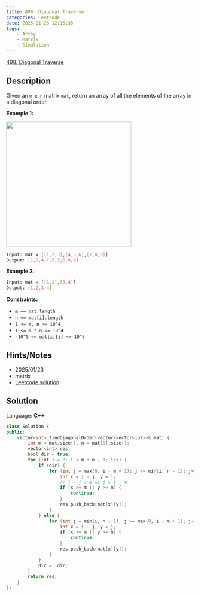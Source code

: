 ```yaml
---
title: 498. Diagonal Traverse
categories: Leetcode
date: 2025-01-23 12:15:35
tags:
    - Array
    - Matrix
    - Simulation
---
```


[498. Diagonal Traverse](https://leetcode.com/problems/diagonal-traverse/description/?envType=company&envId=facebook&favoriteSlug=facebook-three-months)

## Description

Given an `m x n` matrix `mat`, return an array of all the elements of the array in a diagonal order.

**Example 1:**

<img alt="" src="https://assets.leetcode.com/uploads/2021/04/10/diag1-grid.jpg" style="width: 334px; height: 334px;">

```bash
Input: mat = [[1,2,3],[4,5,6],[7,8,9]]
Output: [1,2,4,7,5,3,6,8,9]
```

**Example 2:**

```bash
Input: mat = [[1,2],[3,4]]
Output: [1,2,3,4]
```

**Constraints:**

- `m == mat.length`
- `n == mat[i].length`
- `1 <= m, n <= 10^4`
- `1 <= m * n <= 10^4`
- `-10^5 <= mat[i][j] <= 10^5`

## Hints/Notes

- 2025/01/23
- matrix
- [Leetcode solution](https://leetcode.com/problems/diagonal-traverse/editorial/?envType=company&envId=facebook&favoriteSlug=facebook-three-months)

## Solution

Language: **C++**

```C++
class Solution {
public:
    vector<int> findDiagonalOrder(vector<vector<int>>& mat) {
        int m = mat.size(), n = mat[0].size();
        vector<int> res;
        bool dir = true;
        for (int i = 0; i < m + n - 1; i++) {
            if (dir) {
                for (int j = max(0, i - m + 1); j <= min(i, n - 1); j++) {
                    int x = i - j, y = j;
                    // i - j < m => j > i - m
                    if (x >= m || y >= n) {
                        continue;
                    }
                    res.push_back(mat[x][y]);
                }
            } else {
                for (int j = min(i, n - 1); j >= max(0, i - m + 1); j--) {
                    int x = i - j, y = j;
                    if (x >= m || y >= n) {
                        continue;
                    }
                    res.push_back(mat[x][y]);
                }
            }
            dir = !dir;
        }
        return res;
    }
};
```

